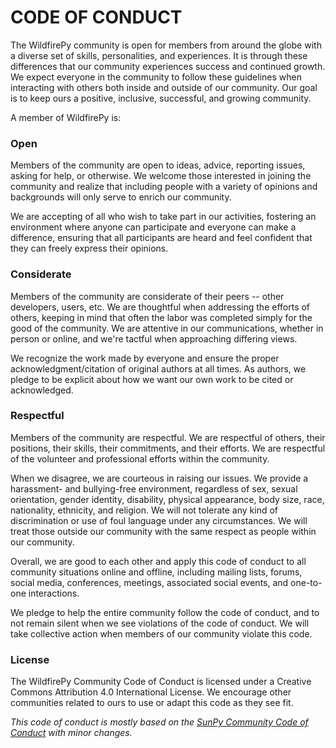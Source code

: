 # CODE OF CONDUCT

The WildfirePy community is open for members from around the globe with a diverse set of skills, personalities, and experiences. It is through these differences that our community experiences success and continued growth. We expect everyone in the community to follow these guidelines when interacting with others both inside and outside of our community. Our goal is to keep ours a positive, inclusive, successful, and growing community.

A member of WildfirePy is:

### Open
Members of the community are open to ideas, advice, reporting issues, asking for help, or otherwise. We welcome those interested in joining the community and realize that including people with a variety of opinions and backgrounds will only serve to enrich our community.

We are accepting of all who wish to take part in our activities, fostering an environment where anyone can participate and everyone can make a difference, ensuring that all participants are heard and feel confident that they can freely express their opinions.

### Considerate
Members of the community are considerate of their peers -- other developers, users, etc. We are thoughtful when addressing the efforts of others, keeping in mind that often the labor was completed simply for the good of the community. We are attentive in our communications, whether in person or online, and we're tactful when approaching differing views.

We recognize the work made by everyone and ensure the proper acknowledgment/citation of original authors at all times. As authors, we pledge to be explicit about how we want our own work to be cited or acknowledged.

### Respectful
Members of the community are respectful. We are respectful of others, their positions, their skills, their commitments, and their efforts. We are respectful of the volunteer and professional efforts within the community.

When we disagree, we are courteous in raising our issues. We provide a harassment- and bullying-free environment, regardless of sex, sexual orientation, gender identity, disability, physical appearance, body size, race, nationality, ethnicity, and religion. We will not tolerate any kind of discrimination or use of foul language under any circumstances. We will treat those outside our community with the same respect as people within our community.

Overall, we are good to each other and apply this code of conduct to all community situations online and offline, including mailing lists, forums, social media, conferences, meetings, associated social events, and one-to-one interactions.

We pledge to help the entire community follow the code of conduct, and to not remain silent when we see violations of the code of conduct. We will take collective action when members of our community violate this code.

### License
The WildfirePy Community Code of Conduct is licensed under a Creative Commons Attribution 4.0 International License. We encourage other communities related to ours to use or adapt this code as they see fit.

*This code of conduct is mostly based on the [SunPy Community Code of Conduct](https://github.com/sunpy/sunpy/blob/master/CODE_OF_CONDUCT.rst) with minor changes.*
